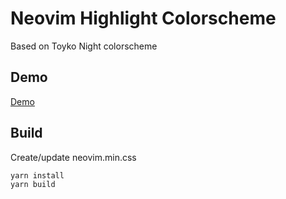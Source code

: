 # Neovim Highlight Colorscheme

Based on Toyko Night colorscheme

## Demo

[Demo](https://codepen.io/rockerboo/pen/KKeRERd)

## Build

Create/update neovim.min.css

```
yarn install
yarn build
```

